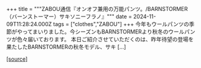+++
title = """ZABOU通信『オンオフ兼用の万能パンツ。/BARNSTORMER（バーンストーマー）サキソニーフラノ』"""
date = 2024-11-09T11:28:24.000Z
tags = ["clothes","ZABOU"]
+++
今年もウールパンツの季節がやってまいりました。今シーズンもBARNSTORMERより秋冬のウールパンツが色々届いております。 本日ご紹介させていただくのは、昨年待望の登場を果たしたBARNSTORMERの秋冬モデル、サキ \[…\]

[[source]](https://zabou.org/2024/11/09/312091/)
